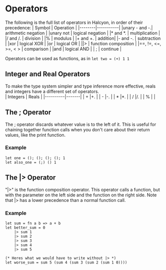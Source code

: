 # Operators
The following is the full list of operators in Halcyon, in order of their precedence:
| Symbol | Operation |
|--------|-----------|
|unary - and -.| arithmetic negation |
|unary not | logical negation |
|\* and *. | multiplication |
|/ and /. | division |
|% | modulus |
|\+ and +. | addition|
|\- and -. | subtraction |
|xor | logical XOR |
|or | logical OR |
|\|> | function composition |
|==, !=, <=, >=, < > | comparison |
|and | logical AND |
| ; | continue |

Operators can be used as functions, as in `let two = (+) 1 1` 

## Integer and Real Operators
To make the type system simpler and type inference more effective, reals and integers have a different set of operators.  
| Integers | Reals |
|----------|-------|
| \+       |\+.    |
| \-       |\-.    |
| \*       |\*.    |
| /        |/.     |
| %        |       |
## The ; Operator
The ; operator discards whatever value is to the left of it. 
This is useful for chaining together function calls when you don't care about their return values, like the print function.
### Example
```halcyon
let one = (); (); (); (); 1
let also_one = (;) () 1
```
## The |> Operator
"|>" is the function composition operator. 
This operator calls a function, but with the parameter on the left side and the function on the right side. 
Note that |> has a lower precedence than a normal function call. 
### Example
```halcyon
let sum = fn a b => a + b
let better_sum = 0
    |> sum 1
    |> sum 2
    |> sum 3
    |> sum 4
    |> sum 5

(* Heres what we would have to write without |> *)
let worse_sum = sum 5 (sum 4 (sum 3 (sum 2 (sum 1 0))))
```

